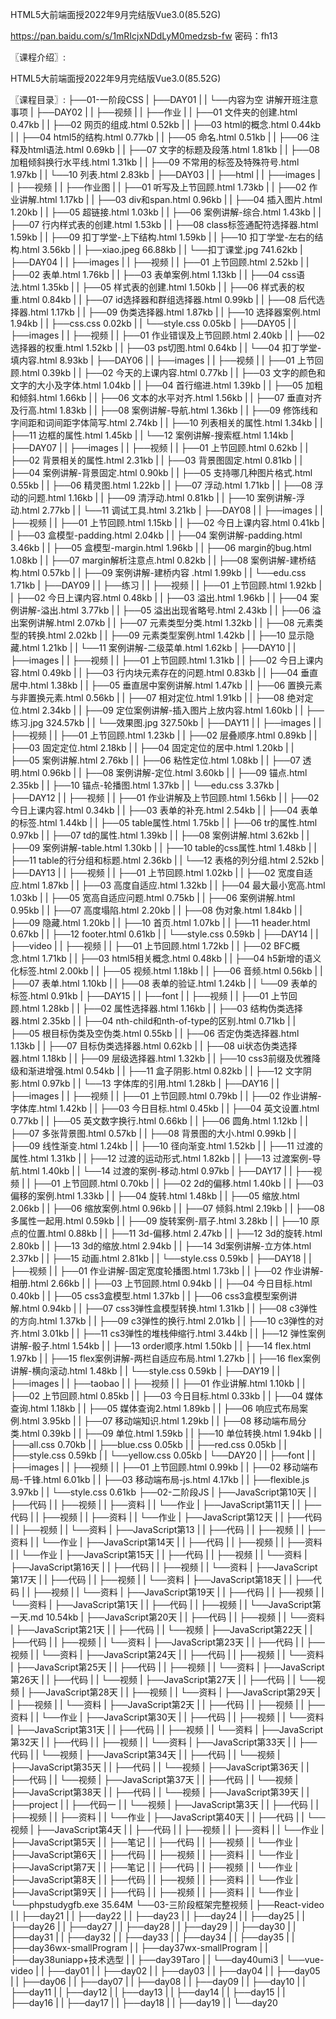 HTML5大前端面授2022年9月完结版Vue3.0(85.52G)

https://pan.baidu.com/s/1mRIcjxNDdLyM0medzsb-fw 密码：fh13

〖课程介绍〗:

HTML5大前端面授2022年9月完结版Vue3.0(85.52G)

〖课程目录〗:
    ├──01-一阶段CSS
| ├──DAY01
| | └──内容为空 讲解开班注意事项
| ├──DAY02
| | ├──视频
| | ├──作业
| | ├──01 文件夹的创建.html 0.47kb
| | ├──02 网页的组成.html 0.52kb
| | ├──03 html的概念.html 0.44kb
| | ├──04 html5的结构.html 0.77kb
| | ├──05 命名.html 0.51kb
| | ├──06 注释及html语法.html 0.69kb
| | ├──07 文字的标题及段落.html 1.81kb
| | ├──08 加粗倾斜换行水平线.html 1.31kb
| | ├──09 不常用的标签及特殊符号.html 1.97kb
| | └──10 列表.html 2.83kb
| ├──DAY03
| | ├──html
| | ├──images
| | ├──视频
| | ├──作业图
| | ├──01 听写及上节回顾.html 1.73kb
| | ├──02 作业讲解.html 1.17kb
| | ├──03 div和span.html 0.96kb
| | ├──04 插入图片.html 1.20kb
| | ├──05 超链接.html 1.03kb
| | ├──06 案例讲解-综合.html 1.43kb
| | ├──07 行内样式表的创建.html 1.53kb
| | ├──08 class标签通配符选择器.html 1.59kb
| | ├──09 扣丁学堂-上下结构.html 1.59kb
| | ├──10 扣丁学堂-左右的结构.html 3.56kb
| | ├──xiao.jpeg 66.88kb
| | └──扣丁课堂.jpg 741.62kb
| ├──DAY04
| | ├──images
| | ├──视频
| | ├──01 上节回顾.html 2.52kb
| | ├──02 表单.html 1.76kb
| | ├──03 表单案例.html 1.13kb
| | ├──04 css语法.html 1.35kb
| | ├──05 样式表的创建.html 1.50kb
| | ├──06 样式表的权重.html 0.84kb
| | ├──07 id选择器和群组选择器.html 0.99kb
| | ├──08 后代选择器.html 1.17kb
| | ├──09 伪类选择器.html 1.87kb
| | ├──10 选择器案例.html 1.94kb
| | ├──css.css 0.02kb
| | └──style.css 0.05kb
| ├──DAY05
| | ├──images
| | ├──视频
| | ├──01 作业错误及上节回顾.html 2.40kb
| | ├──02 选择器的权重.html 1.52kb
| | ├──03 ps切图.html 0.64kb
| | └──04 扣丁学堂-填内容.html 8.93kb
| ├──DAY06
| | ├──images
| | ├──视频
| | ├──01 上节回顾.html 0.39kb
| | ├──02 今天的上课内容.html 0.77kb
| | ├──03 文字的颜色和文字的大小及字体.html 1.04kb
| | ├──04 首行缩进.html 1.39kb
| | ├──05 加粗和倾斜.html 1.66kb
| | ├──06 文本的水平对齐.html 1.56kb
| | ├──07 垂直对齐及行高.html 1.83kb
| | ├──08 案例讲解-导航.html 1.36kb
| | ├──09 修饰线和字间距和词间距字体简写.html 2.74kb
| | ├──10 列表相关的属性.html 1.34kb
| | ├──11 边框的属性.html 1.45kb
| | └──12 案例讲解-搜索框.html 1.14kb
| ├──DAY07
| | ├──images
| | ├──视频
| | ├──01 上节回顾.html 0.62kb
| | ├──02 背景相关的属性.html 2.31kb
| | ├──03 背景图固定.html 0.81kb
| | ├──04 案例讲解-背景固定.html 0.90kb
| | ├──05 支持哪几种图片格式.html 0.55kb
| | ├──06 精灵图.html 1.22kb
| | ├──07 浮动.html 1.71kb
| | ├──08 浮动的问题.html 1.16kb
| | ├──09 清浮动.html 0.81kb
| | ├──10 案例讲解-浮动.html 2.77kb
| | └──11 调试工具.html 3.21kb
| ├──DAY08
| | ├──images
| | ├──视频
| | ├──01 上节回顾.html 1.15kb
| | ├──02 今日上课内容.html 0.41kb
| | ├──03 盒模型-padding.html 2.04kb
| | ├──04 案例讲解-padding.html 3.46kb
| | ├──05 盒模型-margin.html 1.96kb
| | ├──06 margin的bug.html 1.08kb
| | ├──07 margin解析注意点.html 0.82kb
| | ├──08 案例讲解-建桥结构.html 0.57kb
| | ├──09 案例讲解-建桥内容 .html 1.99kb
| | └──edu.css 1.71kb
| ├──DAY09
| | ├──练习
| | ├──视频
| | ├──01 上节回顾.html 1.92kb
| | ├──02 今日上课内容.html 0.48kb
| | ├──03 溢出.html 1.96kb
| | ├──04 案例讲解-溢出.html 3.77kb
| | ├──05 溢出出现省略号.html 2.43kb
| | ├──06 溢出案例讲解.html 2.07kb
| | ├──07 元素类型分类.html 1.32kb
| | ├──08 元素类型的转换.html 2.02kb
| | ├──09 元素类型案例.html 1.42kb
| | ├──10 显示隐藏.html 1.21kb
| | └──11 案例讲解-二级菜单.html 1.62kb
| ├──DAY10
| | ├──images
| | ├──视频
| | ├──01 上节回顾.html 1.31kb
| | ├──02 今日上课内容.html 0.49kb
| | ├──03 行内块元素存在的问题.html 0.83kb
| | ├──04 垂直居中.html 1.38kb
| | ├──05 垂直居中案例讲解.html 1.47kb
| | ├──06 置换元素与非置换元素.html 0.56kb
| | ├──07 相对定位.html 1.91kb
| | ├──08 绝对定位.html 2.34kb
| | ├──09 定位案例讲解-插入图片上放内容.html 1.60kb
| | ├──练习.jpg 324.57kb
| | └──效果图.jpg 327.50kb
| ├──DAY11
| | ├──images
| | ├──视频
| | ├──01 上节回顾.html 1.23kb
| | ├──02 层叠顺序.html 0.89kb
| | ├──03 固定定位.html 2.18kb
| | ├──04 固定定位的居中.html 1.20kb
| | ├──05 案例讲解.html 2.76kb
| | ├──06 粘性定位.html 1.08kb
| | ├──07 透明.html 0.96kb
| | ├──08 案例讲解-定位.html 3.60kb
| | ├──09 锚点.html 2.35kb
| | ├──10 锚点-轮播图.html 1.37kb
| | └──edu.css 3.37kb
| ├──DAY12
| | ├──视频
| | ├──01 作业讲解及上节回顾.html 1.56kb
| | ├──02 今日上课内容.html 0.34kb
| | ├──03 表单的补充.html 2.54kb
| | ├──04 表单的标签.html 1.44kb
| | ├──05 table属性.html 1.75kb
| | ├──06 tr的属性.html 0.97kb
| | ├──07 td的属性.html 1.39kb
| | ├──08 案例讲解.html 3.62kb
| | ├──09 案例讲解-table.html 1.30kb
| | ├──10 table的css属性.html 1.48kb
| | ├──11 table的行分组和标题.html 2.36kb
| | └──12 表格的列分组.html 2.52kb
| ├──DAY13
| | ├──视频
| | ├──01 上节回顾.html 1.02kb
| | ├──02 宽度自适应.html 1.87kb
| | ├──03 高度自适应.html 1.32kb
| | ├──04 最大最小宽高.html 1.03kb
| | ├──05 宽高自适应问题.html 0.75kb
| | ├──06 案例讲解.html 0.95kb
| | ├──07 高度塌陷.html 2.20kb
| | ├──08 伪对象.html 1.84kb
| | ├──09 隐藏.html 1.20kb
| | ├──10 首页.html 1.07kb
| | ├──11 header.html 0.67kb
| | ├──12 footer.html 0.61kb
| | └──style.css 0.59kb
| ├──DAY14
| | ├──video
| | ├──视频
| | ├──01 上节回顾.html 1.72kb
| | ├──02 BFC概念.html 1.71kb
| | ├──03 html5相关概念.html 0.48kb
| | ├──04 h5新增的语义化标签.html 2.00kb
| | ├──05 视频.html 1.18kb
| | ├──06 音频.html 0.56kb
| | ├──07 表单.html 1.10kb
| | ├──08 表单的验证.html 1.24kb
| | └──09 表单的标签.html 0.91kb
| ├──DAY15
| | ├──font
| | ├──视频
| | ├──01 上节回顾.html 1.28kb
| | ├──02 属性选择器.html 1.16kb
| | ├──03 结构伪类选择器.html 2.35kb
| | ├──04 nth-child和nth-of-type的区别.html 0.71kb
| | ├──05 根目标伪类及空伪类.html 0.55kb
| | ├──06 否定伪类选择器.html 1.13kb
| | ├──07 目标伪类选择器.html 0.62kb
| | ├──08 ui状态伪类选择器.html 1.18kb
| | ├──09 层级选择器.html 1.32kb
| | ├──10 css3前缀及优雅降级和渐进增强.html 0.54kb
| | ├──11 盒子阴影.html 0.82kb
| | ├──12 文字阴影.html 0.97kb
| | └──13 字体库的引用.html 1.28kb
| ├──DAY16
| | ├──images
| | ├──视频
| | ├──01 上节回顾.html 0.79kb
| | ├──02 作业讲解-字体库.html 1.42kb
| | ├──03 今日目标.html 0.45kb
| | ├──04 英文设置.html 0.77kb
| | ├──05 英文数字换行.html 0.66kb
| | ├──06 圆角.html 1.12kb
| | ├──07 多张背景图.html 0.57kb
| | ├──08 背景图的大小.html 0.99kb
| | ├──09 线性渐变.html 1.24kb
| | ├──10 径向渐变.html 1.52kb
| | ├──11 过渡的属性.html 1.31kb
| | ├──12 过渡的运动形式.html 1.82kb
| | ├──13 过渡案例-导航.html 1.40kb
| | └──14 过渡的案例-移动.html 0.97kb
| ├──DAY17
| | ├──视频
| | ├──01 上节回顾.html 0.70kb
| | ├──02 2d的偏移.html 1.40kb
| | ├──03 偏移的案例.html 1.33kb
| | ├──04 旋转.html 1.48kb
| | ├──05 缩放.html 2.06kb
| | ├──06 缩放案例.html 0.96kb
| | ├──07 倾斜.html 2.19kb
| | ├──08 多属性一起用.html 0.59kb
| | ├──09 旋转案例-扇子.html 3.28kb
| | ├──10 原点的位置.html 0.88kb
| | ├──11 3d-偏移.html 2.47kb
| | ├──12 3d的旋转.html 2.80kb
| | ├──13 3d的缩放.html 2.94kb
| | ├──14 3d案例讲解-立方体.html 2.37kb
| | ├──15 动画.html 2.81kb
| | └──style.css 0.59kb
| ├──DAY18
| | ├──视频
| | ├──01 作业讲解-固定宽度轮播图.html 1.73kb
| | ├──02 作业讲解-相册.html 2.66kb
| | ├──03 上节回顾.html 0.94kb
| | ├──04 今日目标.html 0.40kb
| | ├──05 css3盒模型.html 1.37kb
| | ├──06 css3盒模型案例讲解.html 0.94kb
| | ├──07 css3弹性盒模型转换.html 1.31kb
| | ├──08 c3弹性的方向.html 1.37kb
| | ├──09 c3弹性的换行.html 2.01kb
| | ├──10 c3弹性的对齐.html 3.01kb
| | ├──11 cs3弹性的堆栈伸缩行.html 3.44kb
| | ├──12 弹性案例讲解-骰子.html 1.54kb
| | ├──13 order顺序.html 1.50kb
| | ├──14 flex.html 1.97kb
| | ├──15 flex案例讲解-两栏自适应布局.html 1.27kb
| | ├──16 flex案例讲解-横向滚动.html 1.48kb
| | └──style.css 0.59kb
| ├──DAY19
| | ├──images
| | ├──taobao
| | ├──视频
| | ├──01 作业讲解.html 1.10kb
| | ├──02 上节回顾.html 0.85kb
| | ├──03 今日目标.html 0.33kb
| | ├──04 媒体查询.html 1.18kb
| | ├──05 媒体查询2.html 1.89kb
| | ├──06 响应式布局案例.html 3.95kb
| | ├──07 移动端知识.html 1.29kb
| | ├──08 移动端布局分类.html 0.39kb
| | ├──09 单位.html 1.59kb
| | ├──10 单位转换.html 1.94kb
| | ├──all.css 0.70kb
| | ├──blue.css 0.05kb
| | ├──red.css 0.05kb
| | ├──style.css 0.59kb
| | └──yellow.css 0.05kb
| └──DAY20
| | ├──font
| | ├──images
| | ├──视频
| | ├──01 上节回顾.html 0.99kb
| | ├──02 移动端布局-千锋.html 6.01kb
| | ├──03 移动端布局-js.html 4.17kb
| | ├──flexible.js 3.97kb
| | └──style.css 0.61kb
├──02-二阶段JS
| ├──JavaScript第10天
| | ├──代码
| | ├──视频
| | ├──资料
| | └──作业
| ├──JavaScript第11天
| | ├──代码
| | ├──视频
| | ├──资料
| | └──作业
| ├──JavaScript第12天
| | ├──代码
| | ├──视频
| | └──资料
| ├──JavaScript第13
| | ├──代码
| | ├──视频
| | ├──资料
| | └──作业
| ├──JavaScript第14天
| | ├──代码
| | ├──视频
| | ├──资料
| | └──作业
| ├──JavaScript第15天
| | ├──代码
| | ├──视频
| | └──资料
| ├──JavaScript第16天
| | ├──代码
| | ├──视频
| | └──资料
| ├──JavaScript第17天
| | ├──代码
| | ├──视频
| | └──资料
| ├──JavaScript第18天
| | ├──代码
| | ├──视频
| | └──资料
| ├──JavaScript第19天
| | ├──代码
| | ├──视频
| | └──资料
| ├──JavaScript第1天
| | ├──代码
| | ├──视频
| | └──JavaScript第一天.md 10.54kb
| ├──JavaScript第20天
| | ├──代码
| | ├──视频
| | └──资料
| ├──JavaScript第21天
| | ├──代码
| | └──视频
| ├──JavaScript第22天
| | ├──代码
| | ├──视频
| | └──资料
| ├──JavaScript第23天
| | ├──代码
| | ├──视频
| | └──资料
| ├──JavaScript第24天
| | ├──代码
| | ├──视频
| | └──资料
| ├──JavaScript第25天
| | ├──代码
| | ├──视频
| | └──资料
| ├──JavaScript第26天
| | ├──代码
| | └──视频
| ├──JavaScript第27天
| | ├──代码
| | └──视频
| ├──JavaScript第28天
| | ├──视频
| | └──资料
| ├──JavaScript第29天
| | ├──视频
| | └──资料
| ├──JavaScript第2天
| | ├──代码
| | ├──视频
| | ├──资料
| | └──作业
| ├──JavaScript第30天
| | ├──代码
| | ├──视频
| | └──资料
| ├──JavaScript第31天
| | ├──代码
| | ├──视频
| | └──资料
| ├──JavaScript第32天
| | ├──代码
| | ├──视频
| | └──资料
| ├──JavaScript第33天
| | ├──代码
| | └──视频
| ├──JavaScript第34天
| | ├──代码
| | └──视频
| ├──JavaScript第35天
| | ├──代码
| | └──视频
| ├──JavaScript第36天
| | ├──代码
| | └──视频
| ├──JavaScript第37天
| | ├──代码
| | └──视频
| ├──JavaScript第38天
| | ├──代码
| | └──视频
| ├──JavaScript第39天
| | ├──project
| | ├──代码一
| | └──视频
| ├──JavaScript第3天
| | ├──代码
| | ├──视频
| | ├──资料
| | └──作业
| ├──JavaScript第40天
| | ├──代码
| | └──视频
| ├──JavaScript第4天
| | ├──代码
| | ├──视频
| | ├──资料
| | └──作业
| ├──JavaScript第5天
| | ├──笔记
| | ├──代码
| | ├──视频
| | └──作业
| ├──JavaScript第6天
| | ├──代码
| | ├──视频
| | ├──资料
| | └──作业
| ├──JavaScript第7天
| | ├──笔记
| | ├──代码
| | ├──视频
| | └──作业
| ├──JavaScript第8天
| | ├──代码
| | ├──视频
| | ├──资料
| | └──作业
| ├──JavaScript第9天
| | ├──代码
| | ├──视频
| | ├──资料
| | └──作业
| └──phpstudygfb.exe 35.64M
└──03-三阶段框架完整视频
| ├──React-video
| | ├──day21
| | ├──day22
| | ├──day23
| | ├──day24
| | ├──day25
| | ├──day26
| | ├──day27
| | ├──day28
| | ├──day29
| | ├──day30
| | ├──day31
| | ├──day32
| | ├──day33
| | ├──day34
| | ├──day35
| | ├──day36wx-smallProgram
| | ├──day37wx-smallProgram
| | ├──day38uniapp+技术选型
| | ├──day39Taro
| | └──day40umi3
| └──vue-video
| | ├──day01
| | ├──day02
| | ├──day03
| | ├──day04
| | ├──day05
| | ├──day06
| | ├──day07
| | ├──day08
| | ├──day09
| | ├──day10
| | ├──day11
| | ├──day12
| | ├──day13
| | ├──day14
| | ├──day15
| | ├──day16
| | ├──day17
| | ├──day18
| | ├──day19
| | └──day20
